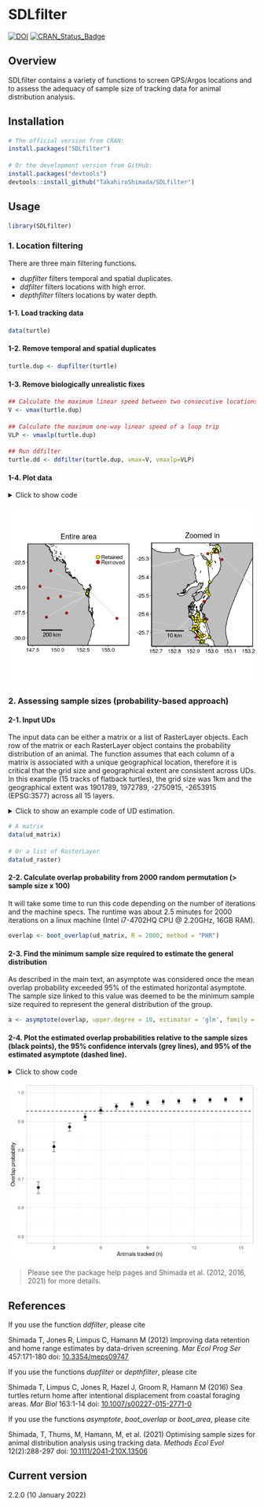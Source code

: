 <!-- README.md is generated from README.Rmd. Please edit that file -->

# SDLfilter

[![DOI](https://zenodo.org/badge/DOI/10.5281/zenodo.3631115.svg)](https://doi.org/10.5281/zenodo.3631115)
[![CRAN_Status_Badge](https://www.r-pkg.org/badges/version/SDLfilter)](https://cran.r-project.org/package=SDLfilter)

## Overview

SDLfilter contains a variety of functions to screen GPS/Argos locations
and to assess the adequacy of sample size of tracking data for animal
distribution analysis.

## Installation

``` r
# The official version from CRAN:
install.packages("SDLfilter")

# Or the development version from GitHub:
install.packages("devtools")
devtools::install_github("TakahiroShimada/SDLfilter")
```

## Usage

``` r
library(SDLfilter)
```

### 1. Location filtering

There are three main filtering functions.

-   *dupfilter* filters temporal and spatial duplicates.  
-   *ddfilter* filters locations with high error.  
-   *depthfilter* filters locations by water depth.

<!-- <p>&nbsp;</p> -->

#### 1-1. Load tracking data

``` r
data(turtle)
```

#### 1-2. Remove temporal and spatial duplicates

``` r
turtle.dup <- dupfilter(turtle)
```

#### 1-3. Remove biologically unrealistic fixes

``` r
## Calculate the maximum linear speed between two consecutive locations
V <- vmax(turtle.dup)  

## Calculate the maximum one-way linear speed of a loop trip
VLP <- vmaxlp(turtle.dup) 

## Run ddfilter
turtle.dd <- ddfilter(turtle.dup, vmax=V, vmaxlp=VLP)
```

#### 1-4. Plot data

<details>
<summary>
Click to show code
</summary>

``` r
 # Entire area
 p1 <- map_track(turtle.dup, bgmap=Australia, point.size = 2, line.size = 0.5, axes.lab.size = 0, 
             sb.distance=200, multiplot = FALSE, point.bg = "red",
             title.size=15, title="Entire area")[[1]] + 
   geom_point(aes(x=lon, y=lat), data=turtle.dd, size=2, fill="yellow", shape=21)+
   geom_point(aes(x=x, y=y), data=data.frame(x=c(154, 154), y=c(-22, -22.5)), 
              size=3, fill=c("yellow", "red"), shape=21) + 
   annotate("text", x=c(154.3, 154.3), y=c(-22, -22.5), label=c("Retained", "Removed"), 
            colour="black", size=4, hjust = 0)

 # Zoomed in
 p2 <- map_track(turtle.dup, bgmap=SandyStrait, xlim=c(152.7, 153.2), ylim=(c(-25.75, -25.24)), 
             axes.lab.size = 0, sb.distance=10, point.size = 2, point.bg = "red", line.size = 0.5, 
             multiplot = FALSE, title.size=15, title="Zoomed in")[[1]] + 
 geom_path(aes(x=lon, y=lat), data=turtle.dd, size=0.5, colour="black", linetype=1) + 
 geom_point(aes(x=lon, y=lat), data=turtle.dd, size=2, colour="black", shape=21, fill="yellow")
 
 ## plot
 gridExtra::grid.arrange(p1, p2, layout_matrix=cbind(1,2))
```

</details>

![](man/figures/unnamed-chunk-7-1.png)

### 2. Assessing sample sizes (probability-based approach)

#### 2-1. Input UDs

The input data can be either a matrix or a list of RasterLayer objects.
Each row of the matrix or each RasterLayer object contains the
probability distribution of an animal. The function assumes that each
column of a matrix is associated with a unique geographical location,
therefore it is critical that the grid size and geographical extent are
consistent across UDs. In this example (15 tracks of flatback turtles),
the grid size was 1km and the geographical extent was 1901789, 1972789,
-2750915, -2653915 (EPSG:3577) across all 15 layers.

<details>
<summary>
Click to show an example code of UD estimation.
</summary>

``` r
library(adehabitatHR); library(raster)

## Tracking data
data(flatback)
flatback <- track_param(flatback, param = "time") # calculate time between successive locations
flatback_id <- unique(flatback$id)


## Data range with 5km buffer
buff <- 5e+3
xmin <- min(flatback$x) - buff; xmax <- max(flatback$x) + buff
ymin <- min(flatback$y) - buff; ymax <- max(flatback$y) + buff

## Make a grid layer
cell.size <- 1e+3 # (1km x 1km)
x <- seq(xmin, xmax, cell.size)
y <- seq(ymin, ymax, cell.size)
xy.df <- expand.grid(x = x, y = y)
xy.coords <- SpatialPixels(SpatialPoints(xy.df))
xy.sp <- SpatialPoints(xy.coords, proj4string = CRS("+init=epsg:3577"))
z <- rep(1, nrow(xy.df))
xyz <- cbind(xy.df, z)
grid_spdf <- SpatialPixelsDataFrame(xy.coords, xyz)

## UD per turtle
ud_raster <- list()
for(i in 1:length(flatback_id)){
  
  ## ID
  ID <- flatback_id[i]

  ## Tracking data
  turtle.data <- with(flatback, flatback[id %in% ID, ])

  ## Creates an object of class Itraj
  data.ltraj <- with(turtle.data, as.ltraj(turtle.data[,c("x", "y")], date=DateTime, id=ID, burst=ID))
  
  ## Parameters for BRB
  TM = quantile(turtle.data$pTime, probs = 0.95, na.rm = TRUE)*3600
  LM = 50
  dp = BRB.likD(data.ltraj, Tmax=TM, Lmin=LM)
  HM = 100
  
  ## Estimate the UD
  ud <- BRB(data.ltraj, D=dp, Tmax=TM, Lmin=LM, hmin=HM, grid=grid_spdf, type="UD")
  
  ## Convert the UD to raster
  ud_raster[[i]] <- raster(ud)
}
```

</details>

``` r
# A matrix
data(ud_matrix)

# Or a list of RasterLayer
data(ud_raster)
```

#### 2-2. Calculate overlap probability from 2000 random permutation (\> sample size x 100)

It will take some time to run this code depending on the number of
iterations and the machine specs. The runtime was about 2.5 minutes for
2000 iterations on a linux machine (Intel i7-4702HQ CPU @ 2.20GHz, 16GB
RAM).

``` r
overlap <- boot_overlap(ud_matrix, R = 2000, method = "PHR")
```

#### 2-3. Find the minimum sample size required to estimate the general distribution

As described in the main text, an asymptote was considered once the mean
overlap probability exceeded 95% of the estimated horizontal asymptote.
The sample size linked to this value was deemed to be the minimum sample
size required to represent the general distribution of the group.

``` r
a <- asymptote(overlap, upper.degree = 10, estimator = 'glm', family = binomial)
```

#### 2-4. Plot the estimated overlap probabilities relative to the sample sizes (black points), the 95% confidence intervals (grey lines), and 95% of the estimated asymptote (dashed line).

<details>
<summary>
Click to show code
</summary>

``` r
ggplot(data = a$results, aes(x = x))+
  geom_errorbar(aes(ymin = y_lwr, ymax = y_upr), width = 0.2, colour = 'darkgrey', size = 1) + 
  geom_point(aes(y = y), size = 2) + 
  geom_hline(yintercept = a$h.asymptote*0.95, linetype = 2) +
  scale_x_continuous(breaks = seq(0, 15, 3), limits = c(1.9,15.1), name = "Animals tracked (n)") +
  scale_y_continuous(limits = c(0.5,1), name = "Overlap probability") +
  theme_light()
```

</details>

![](man/figures/unnamed-chunk-13-1.png)

> Please see the package help pages and Shimada et al. (2012, 2016,
> 2021) for more details.

## References

If you use the function *ddfilter*, please cite

Shimada T, Jones R, Limpus C, Hamann M (2012) Improving data retention
and home range estimates by data-driven screening. *Mar Ecol Prog Ser*
457:171-180 doi:
[10.3354/meps09747](http://dx.doi.org/10.3354/meps09747)

If you use the functions *dupfilter* or *depthfilter*, please cite

Shimada T, Limpus C, Jones R, Hazel J, Groom R, Hamann M (2016) Sea
turtles return home after intentional displacement from coastal foraging
areas. *Mar Biol* 163:1-14 doi:
[10.1007/s00227-015-2771-0](http://dx.doi.org/10.1007/s00227-015-2771-0)

If you use the functions *asymptote*, *boot_overlap* or *boot_area*,
please cite

Shimada, T, Thums, M, Hamann, M, et al. (2021) Optimising sample sizes
for animal distribution analysis using tracking data. *Methods Ecol
Evol* 12(2):288-297 doi:
[10.1111/2041-210X.13506](https://doi.org/10.1111/2041-210X.13506)

## Current version

2.2.0 (10 January 2022)
